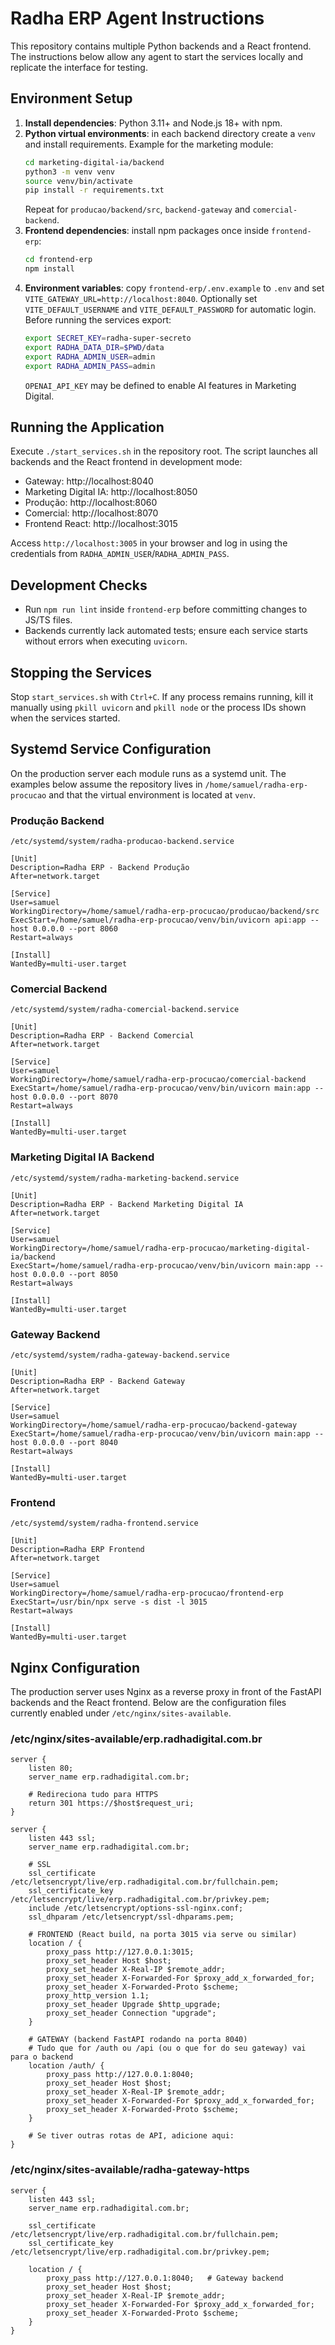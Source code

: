# Radha ERP Agent Instructions

This repository contains multiple Python backends and a React frontend. The instructions below
allow any agent to start the services locally and replicate the interface for testing.

## Environment Setup
1. **Install dependencies**: Python 3.11+ and Node.js 18+ with npm.
2. **Python virtual environments**: in each backend directory create a `venv` and install requirements.
   Example for the marketing module:
   ```bash
   cd marketing-digital-ia/backend
   python3 -m venv venv
   source venv/bin/activate
   pip install -r requirements.txt
   ```
   Repeat for `producao/backend/src`, `backend-gateway` and `comercial-backend`.
3. **Frontend dependencies**: install npm packages once inside `frontend-erp`:
   ```bash
   cd frontend-erp
   npm install
   ```
4. **Environment variables**: copy `frontend-erp/.env.example` to `.env` and set
   `VITE_GATEWAY_URL=http://localhost:8040`. Optionally set `VITE_DEFAULT_USERNAME` and
   `VITE_DEFAULT_PASSWORD` for automatic login. Before running the services export:
   ```bash
   export SECRET_KEY=radha-super-secreto
   export RADHA_DATA_DIR=$PWD/data
   export RADHA_ADMIN_USER=admin
   export RADHA_ADMIN_PASS=admin
   ```
   `OPENAI_API_KEY` may be defined to enable AI features in Marketing Digital.

## Running the Application
Execute `./start_services.sh` in the repository root. The script launches all backends and the
React frontend in development mode:
 - Gateway: http://localhost:8040
 - Marketing Digital IA: http://localhost:8050
 - Produção: http://localhost:8060
 - Comercial: http://localhost:8070
 - Frontend React: http://localhost:3015

Access `http://localhost:3005` in your browser and log in using the credentials from
`RADHA_ADMIN_USER`/`RADHA_ADMIN_PASS`.

## Development Checks
- Run `npm run lint` inside `frontend-erp` before committing changes to JS/TS files.
- Backends currently lack automated tests; ensure each service starts without errors when executing `uvicorn`.

## Stopping the Services
Stop `start_services.sh` with `Ctrl+C`. If any process remains running, kill it manually
using `pkill uvicorn` and `pkill node` or the process IDs shown when the services started.

## Systemd Service Configuration
On the production server each module runs as a systemd unit. The examples below assume the repository lives in `/home/samuel/radha-erp-procucao` and that the virtual environment is located at `venv`.

### Produção Backend
```
/etc/systemd/system/radha-producao-backend.service

[Unit]
Description=Radha ERP - Backend Produção
After=network.target

[Service]
User=samuel
WorkingDirectory=/home/samuel/radha-erp-procucao/producao/backend/src
ExecStart=/home/samuel/radha-erp-procucao/venv/bin/uvicorn api:app --host 0.0.0.0 --port 8060
Restart=always

[Install]
WantedBy=multi-user.target
```

### Comercial Backend
```
/etc/systemd/system/radha-comercial-backend.service

[Unit]
Description=Radha ERP - Backend Comercial
After=network.target

[Service]
User=samuel
WorkingDirectory=/home/samuel/radha-erp-procucao/comercial-backend
ExecStart=/home/samuel/radha-erp-procucao/venv/bin/uvicorn main:app --host 0.0.0.0 --port 8070
Restart=always

[Install]
WantedBy=multi-user.target
```

### Marketing Digital IA Backend
```
/etc/systemd/system/radha-marketing-backend.service

[Unit]
Description=Radha ERP - Backend Marketing Digital IA
After=network.target

[Service]
User=samuel
WorkingDirectory=/home/samuel/radha-erp-procucao/marketing-digital-ia/backend
ExecStart=/home/samuel/radha-erp-procucao/venv/bin/uvicorn main:app --host 0.0.0.0 --port 8050
Restart=always

[Install]
WantedBy=multi-user.target
```

### Gateway Backend
```
/etc/systemd/system/radha-gateway-backend.service

[Unit]
Description=Radha ERP - Backend Gateway
After=network.target

[Service]
User=samuel
WorkingDirectory=/home/samuel/radha-erp-procucao/backend-gateway
ExecStart=/home/samuel/radha-erp-procucao/venv/bin/uvicorn main:app --host 0.0.0.0 --port 8040
Restart=always

[Install]
WantedBy=multi-user.target
```

### Frontend
```
/etc/systemd/system/radha-frontend.service

[Unit]
Description=Radha ERP Frontend
After=network.target

[Service]
User=samuel
WorkingDirectory=/home/samuel/radha-erp-procucao/frontend-erp
ExecStart=/usr/bin/npx serve -s dist -l 3015
Restart=always

[Install]
WantedBy=multi-user.target
```

## Nginx Configuration
The production server uses Nginx as a reverse proxy in front of the
FastAPI backends and the React frontend. Below are the configuration
files currently enabled under `/etc/nginx/sites-available`.

### /etc/nginx/sites-available/erp.radhadigital.com.br
```
server {
    listen 80;
    server_name erp.radhadigital.com.br;

    # Redireciona tudo para HTTPS
    return 301 https://$host$request_uri;
}

server {
    listen 443 ssl;
    server_name erp.radhadigital.com.br;

    # SSL
    ssl_certificate /etc/letsencrypt/live/erp.radhadigital.com.br/fullchain.pem;
    ssl_certificate_key /etc/letsencrypt/live/erp.radhadigital.com.br/privkey.pem;
    include /etc/letsencrypt/options-ssl-nginx.conf;
    ssl_dhparam /etc/letsencrypt/ssl-dhparams.pem;

    # FRONTEND (React build, na porta 3015 via serve ou similar)
    location / {
        proxy_pass http://127.0.0.1:3015;
        proxy_set_header Host $host;
        proxy_set_header X-Real-IP $remote_addr;
        proxy_set_header X-Forwarded-For $proxy_add_x_forwarded_for;
        proxy_set_header X-Forwarded-Proto $scheme;
        proxy_http_version 1.1;
        proxy_set_header Upgrade $http_upgrade;
        proxy_set_header Connection "upgrade";
    }

    # GATEWAY (backend FastAPI rodando na porta 8040)
    # Tudo que for /auth ou /api (ou o que for do seu gateway) vai para o backend
    location /auth/ {
        proxy_pass http://127.0.0.1:8040;
        proxy_set_header Host $host;
        proxy_set_header X-Real-IP $remote_addr;
        proxy_set_header X-Forwarded-For $proxy_add_x_forwarded_for;
        proxy_set_header X-Forwarded-Proto $scheme;
    }

    # Se tiver outras rotas de API, adicione aqui:
}
```

### /etc/nginx/sites-available/radha-gateway-https
```
server {
    listen 443 ssl;
    server_name erp.radhadigital.com.br;

    ssl_certificate /etc/letsencrypt/live/erp.radhadigital.com.br/fullchain.pem;
    ssl_certificate_key /etc/letsencrypt/live/erp.radhadigital.com.br/privkey.pem;

    location / {
        proxy_pass http://127.0.0.1:8040;   # Gateway backend
        proxy_set_header Host $host;
        proxy_set_header X-Real-IP $remote_addr;
        proxy_set_header X-Forwarded-For $proxy_add_x_forwarded_for;
        proxy_set_header X-Forwarded-Proto $scheme;
    }
}
```
